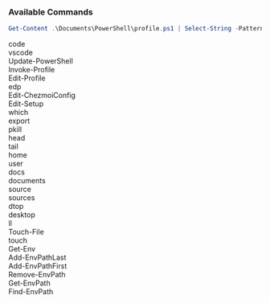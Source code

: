 ### Available Commands

 ```ps1
 Get-Content .\Documents\PowerShell\profile.ps1 | Select-String -Pattern ("(?:^function ([\w-]+?)[\s{\(])|(?:^Set-Alias.+?-Name ([\w-]+?) )") | Select-Object -ExpandProperty Matches | Select-Object -ExpandProperty Groups | Where-Object {($_.Name -eq 1 -or  $_.Name -eq 2) -and $_.Success -eq $True} | Select-Object -ExpandProperty Value
 ```
code  
vscode  
Update-PowerShell  
Invoke-Profile  
Edit-Profile  
edp  
Edit-ChezmoiConfig  
Edit-Setup  
which  
export  
pkill  
head  
tail  
home  
user  
docs  
documents  
source  
sources  
dtop  
desktop  
ll  
Touch-File  
touch  
Get-Env  
Add-EnvPathLast  
Add-EnvPathFirst  
Remove-EnvPath  
Get-EnvPath  
Find-EnvPath  